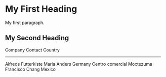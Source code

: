 My First Heading
================

My first paragraph.

My Second Heading
-----------------

  Company                      Contact           Country
  ---------------------------- ----------------- ---------
  Alfreds Futterkiste          Maria Anders      Germany
  Centro comercial Moctezuma   Francisco Chang   Mexico
